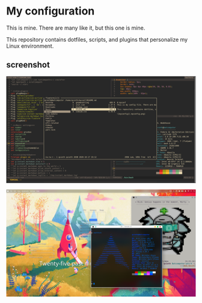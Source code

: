 # My configuration
This is mine. There are many like it, but this one is mine.

This repository contains dotfiles, scripts, and plugins that personalize my Linux environment.

## screenshot

![myconfig](others/.myconfig.png)  

![arch](others/.macos3.png)
